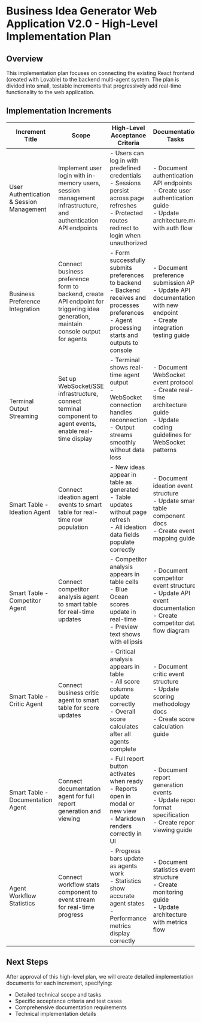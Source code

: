 # Business Idea Generator Web Application V2.0 - High-Level Implementation Plan

## Overview

This implementation plan focuses on connecting the existing React frontend (created with Lovable) to the backend multi-agent system. The plan is divided into small, testable increments that progressively add real-time functionality to the web application.

## Implementation Increments

| Increment Title | Scope | High-Level Acceptance Criteria | Documentation Tasks |
| --- | --- | --- | --- |
| User Authentication & Session Management | Implement user login with in-memory users, session management infrastructure, and authentication API endpoints | - Users can log in with predefined credentials<br>- Sessions persist across page refreshes<br>- Protected routes redirect to login when unauthorized | - Document authentication API endpoints<br>- Create user authentication guide<br>- Update architecture.md with auth flow |
| Business Preference Integration | Connect business preference form to backend, create API endpoint for triggering idea generation, maintain console output for agents | - Form successfully submits preferences to backend<br>- Backend receives and processes preferences<br>- Agent processing starts and outputs to console | - Document preference submission API<br>- Update API documentation with new endpoint<br>- Create integration testing guide |
| Terminal Output Streaming | Set up WebSocket/SSE infrastructure, connect terminal component to agent events, enable real-time display | - Terminal shows real-time agent output<br>- WebSocket connection handles reconnection<br>- Output streams smoothly without data loss | - Document WebSocket event protocol<br>- Create real-time architecture guide<br>- Update coding guidelines for WebSocket patterns |
| Smart Table - Ideation Agent | Connect ideation agent events to smart table for real-time row population | - New ideas appear in table as generated<br>- Table updates without page refresh<br>- All ideation data fields populate correctly | - Document ideation event structure<br>- Update smart table component docs<br>- Create event mapping guide |
| Smart Table - Competitor Agent | Connect competitor analysis agent to smart table for real-time updates | - Competitor analysis appears in table cells<br>- Blue Ocean scores update in real-time<br>- Preview text shows with ellipsis | - Document competitor event structure<br>- Update API event documentation<br>- Create competitor data flow diagram |
| Smart Table - Critic Agent | Connect business critic agent to smart table for score updates | - Critical analysis appears in table<br>- All score columns update correctly<br>- Overall score calculates after all agents complete | - Document critic event structure<br>- Update scoring methodology docs<br>- Create score calculation guide |
| Smart Table - Documentation Agent | Connect documentation agent for full report generation and viewing | - Full report button activates when ready<br>- Reports open in modal or new view<br>- Markdown renders correctly in UI | - Document report generation events<br>- Update report format specification<br>- Create report viewing guide |
| Agent Workflow Statistics | Connect workflow stats component to event stream for real-time progress | - Progress bars update as agents work<br>- Statistics show accurate agent states<br>- Performance metrics display correctly | - Document statistics event structure<br>- Create monitoring guide<br>- Update architecture with metrics flow |

## Next Steps

After approval of this high-level plan, we will create detailed implementation documents for each increment, specifying:
- Detailed technical scope and tasks
- Specific acceptance criteria and test cases
- Comprehensive documentation requirements
- Technical implementation details